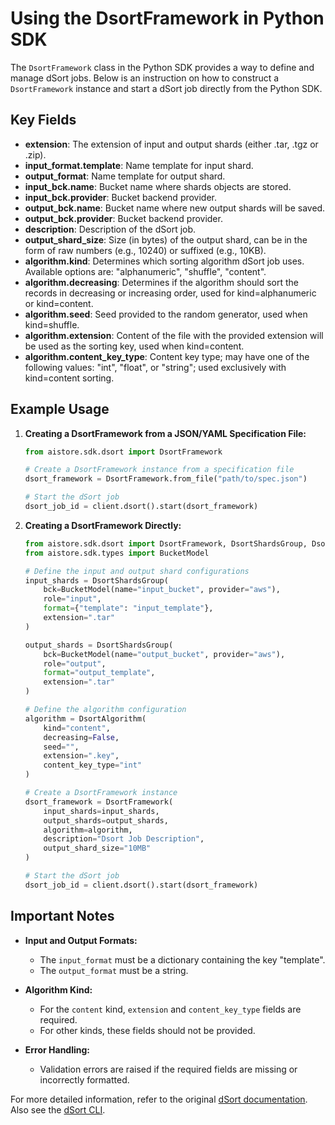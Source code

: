 # Using the DsortFramework in Python SDK

The `DsortFramework` class in the Python SDK provides a way to define and manage dSort jobs. Below is an instruction on how to construct a `DsortFramework` instance and start a dSort job directly from the Python SDK.

## Key Fields

- **extension**: The extension of input and output shards (either .tar, .tgz or .zip).
- **input_format.template**: Name template for input shard.
- **output_format**: Name template for output shard.
- **input_bck.name**: Bucket name where shards objects are stored.
- **input_bck.provider**: Bucket backend provider.
- **output_bck.name**: Bucket name where new output shards will be saved.
- **output_bck.provider**: Bucket backend provider.
- **description**: Description of the dSort job.
- **output_shard_size**: Size (in bytes) of the output shard, can be in the form of raw numbers (e.g., 10240) or suffixed (e.g., 10KB).
- **algorithm.kind**: Determines which sorting algorithm dSort job uses. Available options are: "alphanumeric", "shuffle", "content".
- **algorithm.decreasing**: Determines if the algorithm should sort the records in decreasing or increasing order, used for kind=alphanumeric or kind=content.
- **algorithm.seed**: Seed provided to the random generator, used when kind=shuffle.
- **algorithm.extension**: Content of the file with the provided extension will be used as the sorting key, used when kind=content.
- **algorithm.content_key_type**: Content key type; may have one of the following values: "int", "float", or "string"; used exclusively with kind=content sorting.

## Example Usage

1. **Creating a DsortFramework from a JSON/YAML Specification File:**

   ```python
   from aistore.sdk.dsort import DsortFramework

   # Create a DsortFramework instance from a specification file
   dsort_framework = DsortFramework.from_file("path/to/spec.json")

   # Start the dSort job
   dsort_job_id = client.dsort().start(dsort_framework)
   ```

2. **Creating a DsortFramework Directly:**

   ```python
   from aistore.sdk.dsort import DsortFramework, DsortShardsGroup, DsortAlgorithm
   from aistore.sdk.types import BucketModel

   # Define the input and output shard configurations
   input_shards = DsortShardsGroup(
       bck=BucketModel(name="input_bucket", provider="aws"),
       role="input",
       format={"template": "input_template"},
       extension=".tar"
   )

   output_shards = DsortShardsGroup(
       bck=BucketModel(name="output_bucket", provider="aws"),
       role="output",
       format="output_template",
       extension=".tar"
   )

   # Define the algorithm configuration
   algorithm = DsortAlgorithm(
       kind="content",
       decreasing=False,
       seed="",
       extension=".key",
       content_key_type="int"
   )

   # Create a DsortFramework instance
   dsort_framework = DsortFramework(
       input_shards=input_shards,
       output_shards=output_shards,
       algorithm=algorithm,
       description="Dsort Job Description",
       output_shard_size="10MB"
   )

   # Start the dSort job
   dsort_job_id = client.dsort().start(dsort_framework)
   ```

## Important Notes

- **Input and Output Formats:**
  - The `input_format` must be a dictionary containing the key "template".
  - The `output_format` must be a string.
  
- **Algorithm Kind:**
  - For the `content` kind, `extension` and `content_key_type` fields are required.
  - For other kinds, these fields should not be provided.

- **Error Handling:**
  - Validation errors are raised if the required fields are missing or incorrectly formatted.
  
For more detailed information, refer to the original [dSort documentation](https://github.com/NVIDIA/aistore/blob/main/docs/dsort.md). Also see the [dSort CLI](https://github.com/NVIDIA/aistore/blob/main/docs/cli/dsort.md).
